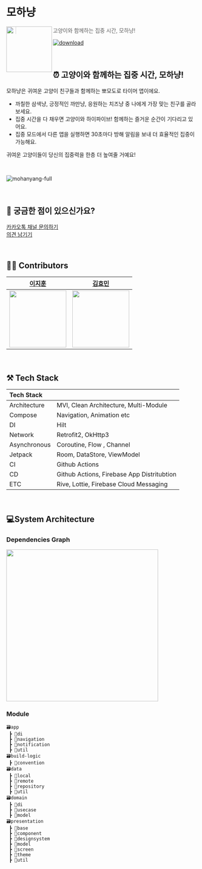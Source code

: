 # 모하냥

<img src="https://www.notion.so/image/https%3A%2F%2Fprod-files-secure.s3.us-west-2.amazonaws.com%2F4bf0dd96-b0ba-47c1-9085-583521ec08d9%2Fdc934d4b-6ef6-475f-ad78-ffcb6b83e3e4%2FAppicon_1024x1024.png?table=block&id=eb91bfb7-5a17-4514-8986-111f12b0b530&spaceId=4bf0dd96-b0ba-47c1-9085-583521ec08d9&width=250&userId=490f3959-fd36-4f90-8dd0-ce12eac42113&cache=v27" width="120" height="120" align="left"/> 

> 고양이와 함께하는 집중 시간, 모하냥!

[![download](https://img.shields.io/badge/playstore-download-brightgreen?style=social&logo=googleplay&logoColor=FFB019)](https://sixth-polyanthus-090.notion.site/Android-5dfb4e9c66cc4b34ad357120a9402218?pvs=4)

<br>

## ⏰ 고양이와 함께하는 집중 시간, 모하냥!

모하냥은 귀여운 고양이 친구들과 함께하는 뽀모도로 타이머 앱이에요.

- 까칠한 삼색냥, 긍정적인 까만냥, 응원하는 치즈냥 중 나에게 가장 맞는 친구를 골라보세요.
- 집중 시간을 다 채우면 고양이와 하이파이브! 함께하는 즐거운 순간이 기다리고 있어요.
- 집중 모드에서 다른 앱을 실행하면 30초마다 방해 알림을 보내 더 효율적인 집중이 가능해요.

귀여운 고양이들이 당신의 집중력을 한층 더 높여줄 거예요!

<br>

![mohanyang-full](https://github.com/user-attachments/assets/84037ddf-e40f-438c-ab03-883326b53d2e)

<br>

## 💌 궁금한 점이 있으신가요?

[카카오톡 채널 문의하기](https://pf.kakao.com/_FvuAn)
<br>
[의견 남기기](https://docs.google.com/forms/d/e/1FAIpQLSdoFxWJ7TFTU0-HKZEeqmDxz5ZprYtRz08FwrzNgDWnkNaOeA/viewform?usp=send_form)

<br>

## 👷‍♂️ Contributors

|                    [이지훈](https://github.com/lee-ji-hoon)                     |                       [김효민](https://github.com/HyomK)                        
|:----------------------------------------------------------------------------:|:----------------------------------------------------------------------------:|
| <img width="150" src="https://avatars.githubusercontent.com/u/53300830?v=4"> | <img width="150" src="https://avatars.githubusercontent.com/u/78139690?v=4"> |

<br>

## ⚒️ Tech Stack

| Tech Stack   |                                            |
|:-------------|:-------------------------------------------|
| Architecture | MVI, Clean Architecture, Multi-Module      |
| Compose      | Navigation, Animation etc                  |
| DI           | Hilt                                       |
| Network      | Retrofit2, OkHttp3                         |
| Asynchronous | Coroutine, Flow , Channel                  |
| Jetpack      | Room, DataStore, ViewModel                 |
| CI           | Github Actions                             |
| CD           | Github Actions, Firebase App Distritubtion |
| ETC          | Rive, Lottie, Firebase Cloud Messaging     |

<br>

## 💻System Architecture

### Dependencies Graph

<img width="400" src="https://github.com/user-attachments/assets/625a202a-3406-4c52-8c76-84bf99a93638">

### Module

```
🗃️app
 ┣ 📂di
 ┣ 📂navigation
 ┣ 📂notification
 ┣ 📂util
🗃️build-logic
 ┣ 📂convention
🗃️data
 ┣ 📂local
 ┣ 📂remote
 ┣ 📂repository
 ┣ 📂util
🗃️domain
 ┣ 📂di
 ┣ 📂usecase
 ┣ 📂model
🗃️presentation
 ┣ 📂base
 ┣ 📂component
 ┣ 📂designsystem
 ┣ 📂model
 ┣ 📂screen
 ┣ 📂theme
 ┣ 📂util
```
